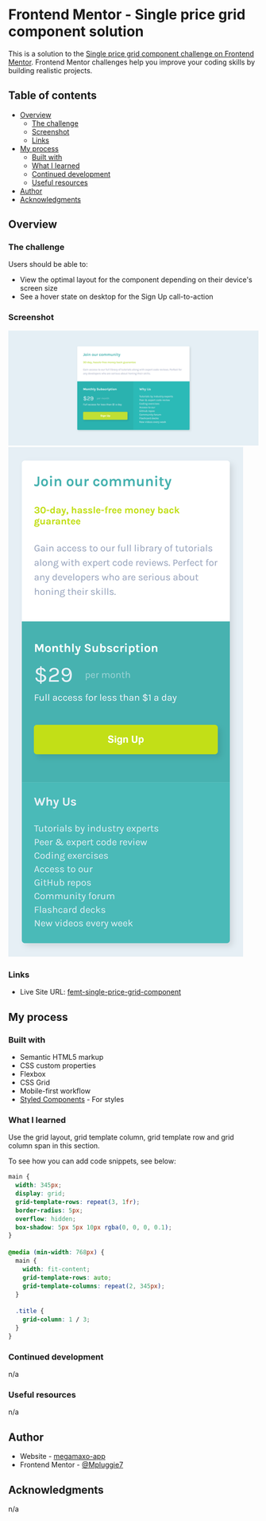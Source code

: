 # Frontend Mentor - Single price grid component solution

This is a solution to the [Single price grid component challenge on Frontend Mentor](https://www.frontendmentor.io/challenges/single-price-grid-component-5ce41129d0ff452fec5abbbc). Frontend Mentor challenges help you improve your coding skills by building realistic projects.

## Table of contents

- [Overview](#overview)
  - [The challenge](#the-challenge)
  - [Screenshot](#screenshot)
  - [Links](#links)
- [My process](#my-process)
  - [Built with](#built-with)
  - [What I learned](#what-i-learned)
  - [Continued development](#continued-development)
  - [Useful resources](#useful-resources)
- [Author](#author)
- [Acknowledgments](#acknowledgments)

## Overview

### The challenge

Users should be able to:

- View the optimal layout for the component depending on their device's screen size
- See a hover state on desktop for the Sign Up call-to-action

### Screenshot

![Desktop](./screenshot/screenshot-desktop.png)
![Desktop](./screenshot/screenshot-mobile.png)

### Links

- Live Site URL: [femt-single-price-grid-component](https://mpluggie7.github.io/femt-single-price-grid-component/)

## My process

### Built with

- Semantic HTML5 markup
- CSS custom properties
- Flexbox
- CSS Grid
- Mobile-first workflow
- [Styled Components](./style.css) - For styles

### What I learned

Use the grid layout, grid template column, grid template row and grid column span in this section.

To see how you can add code snippets, see below:

```css
main {
  width: 345px;
  display: grid;
  grid-template-rows: repeat(3, 1fr);
  border-radius: 5px;
  overflow: hidden;
  box-shadow: 5px 5px 10px rgba(0, 0, 0, 0.1);
}

@media (min-width: 768px) {
  main {
    width: fit-content;
    grid-template-rows: auto;
    grid-template-columns: repeat(2, 345px);
  }

  .title {
    grid-column: 1 / 3;
  }
}
```

### Continued development

n/a

### Useful resources

n/a

## Author

- Website - [megamaxo-app](https://www.megamaxo-app.com)
- Frontend Mentor - [@Mpluggie7](https://www.frontendmentor.io/profile/Mpluggie7)

## Acknowledgments

n/a
